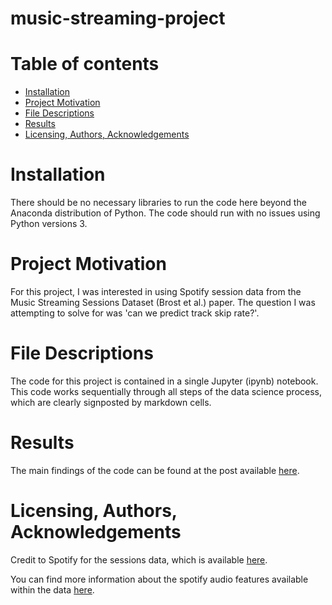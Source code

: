 # music-streaming-project

# Table of contents
- [Installation](#installation)
- [Project Motivation](#project-motivation)
- [File Descriptions](#file-descriptions)
- [Results](#results)
- [Licensing, Authors, Acknowledgements](#Licensing-authors-acknowledgements)

# Installation
There should be no necessary libraries to run the code here beyond the Anaconda distribution of Python. The code should run with no issues using Python versions 3.

# Project Motivation
For this project, I was interested in using Spotify session data from the Music Streaming Sessions Dataset (Brost et al.) paper. The question I was attempting to solve for was 'can we predict track skip rate?'.

# File Descriptions
The code for this project is contained in a single Jupyter (ipynb) notebook. This code works sequentially through all steps of the data science process, which are clearly signposted by markdown cells.

# Results
The main findings of the code can be found at the post available  [here]().

# Licensing, Authors, Acknowledgements
Credit to Spotify for the sessions data, which is available [here]([https://www.kaggle.com/datasets/yamaerenay/spotify-dataset-19212020-600k-tracks](https://research.atspotify.com/publications/the-music-streaming-sessions-dataset-short-paper/)).

You can find more information about the spotify audio features available within the data [here](https://developer.spotify.com/documentation/web-api/reference/#/operations/get-audio-features).
